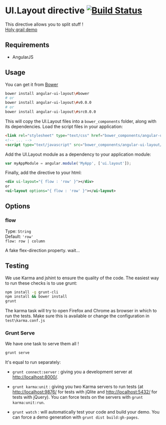 # UI.Layout directive [![Build Status](https://travis-ci.org/angular-ui/ui-layout.png)](https://travis-ci.org/angular-ui/ui-layout)

This directive allows you to split stuff !  
[Holy grail demo](http://plnkr.co/k74rGs)

## Requirements

- AngularJS

## Usage

You can get it from [Bower](http://bower.io/)

```sh
bower install angular-ui-layout\#bower
# or
bower install angular-ui-layout\#v0.0.0
# or
bower install angular-ui-layout\#src0.0.0
```

This will copy the UI.Layout files into a `bower_components` folder, along with its dependencies. Load the script files in your application:

```html
<link rel="stylesheet" type="text/css" href="bower_components/angular-ui-layout/ui-layout.css"/>
<!-- ... -->
<script type="text/javascript" src="bower_components/angular-ui-layout/layout.js"></script>
```

Add the UI.Layout module as a dependency to your application module:

```javascript
var myAppModule = angular.module('MyApp', ['ui.layout']);
```

Finally, add the directive to your html:


```xml
<div ui-layout="{ flow : 'row' }"></div>
or
<ui-layout options="{ flow : 'row' }"></ui-layout>
```


## Options

### flow

Type: `String`  
Default: `'row'`  
`flow: row | column`

A fake flex-direction property. wait...


## Testing

We use Karma and jshint to ensure the quality of the code.  The easiest way to run these checks is to use grunt:

```sh
npm install -g grunt-cli
npm install && bower install
grunt
```

The karma task will try to open Firefox and Chrome as browser in which to run the tests.  Make sure this is available or change the configuration in `test\karma.conf.js`


### Grunt Serve

We have one task to serve them all !

```sh
grunt serve
```

It's equal to run separately: 

* `grunt connect:server` : giving you a development server at [http://localhost:8000/](http://127.0.0.1:8000/).

* `grunt karma:unit` : giving you two Karma servers to run tests (at [http://localhost:9876/](http://localhost:9876/) for tests with jQlite and [http://localhost:5432/](http://localhost:5432/) for tests with jQuery). You can force tests on the servers with `grunt karma:unit:run`.

* `grunt watch` : will automatically test your code and build your demo. You can force a demo generation with `grunt dist build:gh-pages`.
